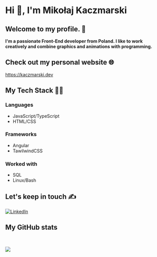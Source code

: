 # Hi 👋, I'm Mikołaj Kaczmarski

## Welcome to my profile. 🤝
**I'm a passionate Front-End developer from Poland. I like to work creatively and combine graphics and animations with programming.**


## Check out my personal website 🌐
https://kaczmarski.dev

## My Tech Stack 👨‍💻
### Languages
- JavaScript/TypeScript
- HTML/CSS
### Frameworks
- Angular
- TawilwindCSS

### Worked with
- SQL
- Linux/Bash

## Let's keep in touch ✍️
[![LinkedIn](https://img.shields.io/badge/LinkedIn-%230077B5.svg?logo=linkedin&logoColor=white)](https://linkedin.com/in/mikołaj-kaczmarski)

## My GitHub stats
<!--[](https://github-readme-stats.vercel.app/api?username=Mkaczmarski07&theme=dark&hide_border=false&include_all_commits=true&count_private=true)--><br/>
![](https://github-readme-streak-stats.herokuapp.com/?user=Mkaczmarski07&theme=dark&hide_border=false)<br/>
<!--[](https://github-readme-stats.vercel.app/api/top-langs/?username=Mkaczmarski07&theme=dark&hide_border=false&include_all_commits=true&count_private=true&layout=compact)-->
